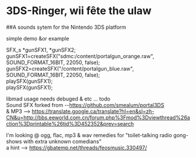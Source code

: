 # 3DS-Ringer, wii fête the ulaw
##A sounds sytem for the Nintendo 3DS platform

simple demo &or example  

SFX_s *gunSFX1, *gunSFX2;  
	gunSFX1=createSFX("sdmc:/content/portalgun_orange.raw", SOUND_FORMAT_16BIT, 22050, false);  
	gunSFX2=createSFX("/content/portalgun_blue.raw", SOUND_FORMAT_16BIT, 22050, false);  
	playSFX(gunSFX1);  
	playSFX(gunSFX1);  
  
libmad usage needs debuged & etc ... todo  
Sound SFX forked from --https://github.com/smealum/portal3DS  
& MP3 --> https://translate.google.ca/translate?hl=en&sl=zh-CN&u=http://bbs.eeworld.com.cn/forum.php%3Fmod%3Dviewthread%26action%3Dprintable%26tid%3D452352&prev=search  

I'm looking @ ogg, flac, mp3 & wav remedies for "toilet-talking radio gong-shows with extra unknown comedians"  
a hint --> https://gbatemp.net/threads/feosmusic.330497/  

